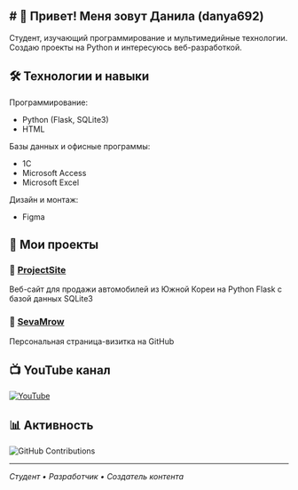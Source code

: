 ## # 👋 Привет! Меня зовут Данила (danya692)

Студент, изучающий программирование и мультимедийные технологии. Создаю проекты на Python и интересуюсь веб-разработкой.

## 🛠 Технологии и навыки

Программирование:
- Python (Flask, SQLite3)
- HTML

Базы данных и офисные программы:
- 1C
- Microsoft Access  
- Microsoft Excel

Дизайн и монтаж:
- Figma

## 📂 Мои проекты

### 🔧 [ProjectSite](https://github.com/danya692/test)
Веб-сайт для продажи автомобилей из Южной Кореи на Python Flask с базой данных SQLite3

### 👤 [SevaMrow](https://github.com/danya692/danya692)
Персональная страница-визитка на GitHub

## 📺 YouTube канал
[![YouTube](https://img.shields.io/badge/YouTube-FF0000?style=for-the-badge&logo=youtube&logoColor=white)](https://youtube.com/@ВашКанал)

## 📊 Активность
![GitHub Contributions](https://ghchart.rshah.org/SevaMrow)

---

*Студент • Разработчик • Создатель контента*

<!--
**danya692/danya692** is a ✨ _special_ ✨ repository because its `README.md` (this file) appears on your GitHub profile.

Here are some ideas to get you started:

- 🔭 I’m currently working on ...
- 🌱 I’m currently learning ...
- 👯 I’m looking to collaborate on ...
- 🤔 I’m looking for help with ...
- 💬 Ask me about ...
- 📫 How to reach me: ...
- 😄 Pronouns: ...
- ⚡ Fun fact: ...
-->

